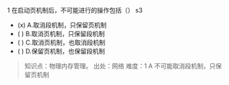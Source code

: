 1
在启动页机制后，不可能进行的操作包括（） s3
- (x) A.取消段机制，只保留页机制
- ( ) B.取消页机制，只保留段机制
- ( ) C.取消页机制，也取消段机制
- ( ) D.保留页机制，也保留段机制

> 知识点：物理内存管理。
> 出处：网络
> 难度：1
> A 不可能取消段机制，只保留页机制

